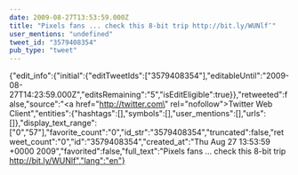 ```yaml
---
date: 2009-08-27T13:53:59.000Z
title: "Pixels fans ... check this 8-bit trip http://bit.ly/WUNlf″"
user_mentions: "undefined"
tweet_id: "3579408354"
pub_type: "tweet"
---
```

{"edit_info":{"initial":{"editTweetIds":["3579408354"],"editableUntil":"2009-08-27T14:23:59.000Z","editsRemaining":"5","isEditEligible":true}},"retweeted":false,"source":"<a href=\"http://twitter.com\" rel=\"nofollow\">Twitter Web Client</a>","entities":{"hashtags":[],"symbols":[],"user_mentions":[],"urls":[]},"display_text_range":["0","57"],"favorite_count":"0","id_str":"3579408354","truncated":false,"retweet_count":"0","id":"3579408354","created_at":"Thu Aug 27 13:53:59 +0000 2009","favorited":false,"full_text":"Pixels fans ... check this 8-bit trip http://bit.ly/WUNlf","lang":"en"}
